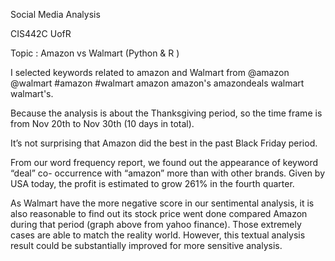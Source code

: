 Social Media Analysis 

CIS442C UofR

Topic : Amazon vs Walmart (Python & R )

I selected keywords related to amazon and Walmart from @amazon @walmart #amazon #walmart amazon amazon's amazondeals walmart walmart's. 

Because the analysis is about the Thanksgiving period, so the time frame is from Nov 20th to Nov 30th (10 days in total).

It’s not surprising that Amazon did the best in the past Black Friday period.

From our word frequency report, we found out the appearance of keyword “deal” co- occurrence with “amazon” more than with other brands.
Given by USA today, the profit is estimated to grow 261% in the fourth quarter.

As Walmart have the more negative score in our sentimental analysis, it is also reasonable to find out its stock price went done compared Amazon during that period (graph above from yahoo finance). Those extremely cases are able to match the reality world.
However, this textual analysis result could be substantially improved for more sensitive analysis.
